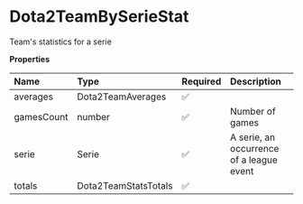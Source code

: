 # Dota2TeamBySerieStat

Team's statistics for a serie

**Properties**

| Name       | Type                 | Required | Description                              |
| :--------- | :------------------- | :------- | :--------------------------------------- |
| averages   | Dota2TeamAverages    | ✅       |                                          |
| gamesCount | number               | ✅       | Number of games                          |
| serie      | Serie                | ✅       | A serie, an occurrence of a league event |
| totals     | Dota2TeamStatsTotals | ✅       |                                          |
